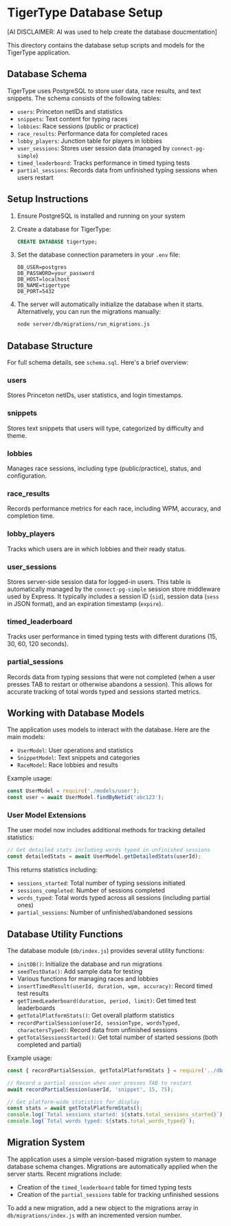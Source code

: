 # TigerType Database Setup
[AI DISCLAIMER: AI was used to help create the database doucmentation]

This directory contains the database setup scripts and models for the TigerType application.

## Database Schema

TigerType uses PostgreSQL to store user data, race results, and text snippets. The schema consists of the following tables:

- `users`: Princeton netIDs and statistics
- `snippets`: Text content for typing races
- `lobbies`: Race sessions (public or practice)
- `race_results`: Performance data for completed races
- `lobby_players`: Junction table for players in lobbies
- `user_sessions`: Stores user session data (managed by `connect-pg-simple`)
- `timed_leaderboard`: Tracks performance in timed typing tests
- `partial_sessions`: Records data from unfinished typing sessions when users restart

## Setup Instructions

1. Ensure PostgreSQL is installed and running on your system
2. Create a database for TigerType:
   ```sql
   CREATE DATABASE tigertype;
   ```
3. Set the database connection parameters in your `.env` file:
   ```
   DB_USER=postgres
   DB_PASSWORD=your_password
   DB_HOST=localhost
   DB_NAME=tigertype
   DB_PORT=5432
   ```

4. The server will automatically initialize the database when it starts. Alternatively, you can run the migrations manually:
   ```bash
   node server/db/migrations/run_migrations.js
   ```

## Database Structure

For full schema details, see `schema.sql`. Here's a brief overview:

### users
Stores Princeton netIDs, user statistics, and login timestamps.

### snippets
Stores text snippets that users will type, categorized by difficulty and theme.

### lobbies
Manages race sessions, including type (public/practice), status, and configuration.

### race_results
Records performance metrics for each race, including WPM, accuracy, and completion time.

### lobby_players
Tracks which users are in which lobbies and their ready status.

### user_sessions
Stores server-side session data for logged-in users. This table is automatically managed by the `connect-pg-simple` session store middleware used by Express. It typically includes a session ID (`sid`), session data (`sess` in JSON format), and an expiration timestamp (`expire`).

### timed_leaderboard
Tracks user performance in timed typing tests with different durations (15, 30, 60, 120 seconds).

### partial_sessions
Records data from typing sessions that were not completed (when a user presses TAB to restart or otherwise abandons a session). This allows for accurate tracking of total words typed and sessions started metrics.

## Working with Database Models

The application uses models to interact with the database. Here are the main models:

- `UserModel`: User operations and statistics
- `SnippetModel`: Text snippets and categories
- `RaceModel`: Race lobbies and results

Example usage:

```javascript
const UserModel = require('./models/user');
const user = await UserModel.findByNetid('abc123');
```

### User Model Extensions

The user model now includes additional methods for tracking detailed statistics:

```javascript
// Get detailed stats including words typed in unfinished sessions
const detailedStats = await UserModel.getDetailedStats(userId);
```

This returns statistics including:
- `sessions_started`: Total number of typing sessions initiated
- `sessions_completed`: Number of sessions completed
- `words_typed`: Total words typed across all sessions (including partial ones)
- `partial_sessions`: Number of unfinished/abandoned sessions

## Database Utility Functions

The database module (`db/index.js`) provides several utility functions:

- `initDB()`: Initialize the database and run migrations
- `seedTestData()`: Add sample data for testing
- Various functions for managing races and lobbies
- `insertTimedResult(userId, duration, wpm, accuracy)`: Record timed test results
- `getTimedLeaderboard(duration, period, limit)`: Get timed test leaderboards
- `getTotalPlatformStats()`: Get overall platform statistics
- `recordPartialSession(userId, sessionType, wordsTyped, charactersTyped)`: Record data from unfinished sessions
- `getTotalSessionsStarted()`: Get total number of started sessions (both completed and partial)

Example usage:

```javascript
const { recordPartialSession, getTotalPlatformStats } = require('../db');

// Record a partial session when user presses TAB to restart
await recordPartialSession(userId, 'snippet', 15, 75);

// Get platform-wide statistics for display
const stats = await getTotalPlatformStats();
console.log(`Total sessions started: ${stats.total_sessions_started}`);
console.log(`Total words typed: ${stats.total_words_typed}`);
```

## Migration System

The application uses a simple version-based migration system to manage database schema changes. Migrations are automatically applied when the server starts. Recent migrations include:

- Creation of the `timed_leaderboard` table for timed typing tests
- Creation of the `partial_sessions` table for tracking unfinished sessions

To add a new migration, add a new object to the migrations array in `db/migrations/index.js` with an incremented version number.